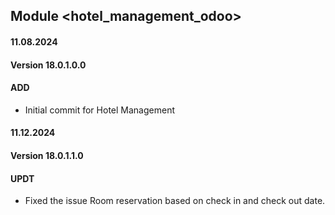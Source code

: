 ## Module <hotel_management_odoo>

#### 11.08.2024
#### Version 18.0.1.0.0
#### ADD
- Initial commit for Hotel Management


#### 11.12.2024
#### Version 18.0.1.1.0
#### UPDT
- Fixed the issue Room reservation based on check in and check out date.